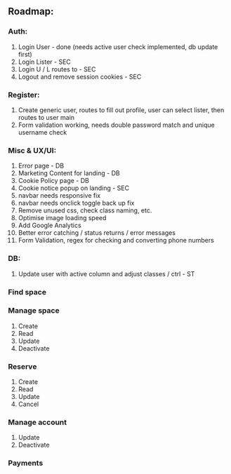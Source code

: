 ## Roadmap:

### Auth:
1. Login User - done (needs active user check implemented, db update first)
2. Login Lister - SEC
3. Login U / L routes to - SEC
4. Logout and remove session cookies - SEC

### Register:
1. Create generic user, routes to fill out profile, user can select lister, then routes to user main
2. Form validation working, needs double password match and unique username check

### Misc & UX/UI:
1. Error page - DB
2. Marketing Content for landing - DB
3. Cookie Policy page - DB
5. Cookie notice popup on landing - SEC
6. navbar needs responsive fix
7. navbar needs onclick toggle back up fix
8. Remove unused css, check class naming, etc.
9. Optimise image loading speed
10. Add Google Analytics
11. Better error catching / status returns / error messages
12. Form Validation, regex for checking and converting phone numbers

### DB:
1. Update user with active column and adjust classes / ctrl - ST

### Find space

### Manage space
1. Create
2. Read
3. Update
4. Deactivate

### Reserve
1. Create
2. Read
3. Update
4. Cancel

### Manage account
1. Update
2. Deactivate

### Payments
